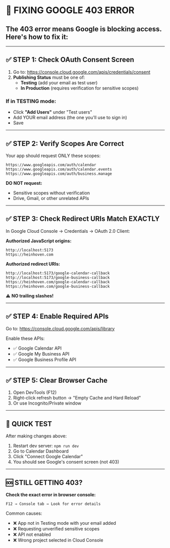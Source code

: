 # 🔴 FIXING GOOGLE 403 ERROR

## The 403 error means Google is blocking access. Here's how to fix it:

---

## ✅ STEP 1: Check OAuth Consent Screen

1. Go to: https://console.cloud.google.com/apis/credentials/consent
2. **Publishing Status** must be one of:
   - **Testing** (add your email as test user)
   - **In Production** (requires verification for sensitive scopes)

### If in TESTING mode:
- Click **"Add Users"** under "Test users"
- Add YOUR email address (the one you'll use to sign in)
- Save

---

## ✅ STEP 2: Verify Scopes Are Correct

Your app should request ONLY these scopes:
```
https://www.googleapis.com/auth/calendar
https://www.googleapis.com/auth/calendar.events
https://www.googleapis.com/auth/business.manage
```

**DO NOT request:**
- Sensitive scopes without verification
- Drive, Gmail, or other unrelated APIs

---

## ✅ STEP 3: Check Redirect URIs Match EXACTLY

In Google Cloud Console → Credentials → OAuth 2.0 Client:

**Authorized JavaScript origins:**
```
http://localhost:5173
https://heinhoven.com
```

**Authorized redirect URIs:**
```
http://localhost:5173/google-calendar-callback
http://localhost:5173/google-business-callback
https://heinhoven.com/google-calendar-callback
https://heinhoven.com/google-business-callback
```

⚠️ **NO trailing slashes!**

---

## ✅ STEP 4: Enable Required APIs

Go to: https://console.cloud.google.com/apis/library

Enable these APIs:
- ✅ Google Calendar API
- ✅ Google My Business API
- ✅ Google Business Profile API

---

## ✅ STEP 5: Clear Browser Cache

1. Open DevTools (F12)
2. Right-click refresh button → "Empty Cache and Hard Reload"
3. Or use Incognito/Private window

---

## 🧪 QUICK TEST

After making changes above:
1. Restart dev server: `npm run dev`
2. Go to Calendar Dashboard
3. Click "Connect Google Calendar"
4. You should see Google's consent screen (not 403)

---

## 🆘 STILL GETTING 403?

**Check the exact error in browser console:**
```
F12 → Console tab → Look for error details
```

Common causes:
- ❌ App not in Testing mode with your email added
- ❌ Requesting unverified sensitive scopes
- ❌ API not enabled
- ❌ Wrong project selected in Cloud Console
